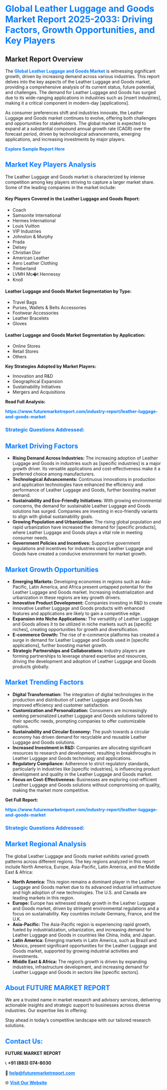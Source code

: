<h1 style="color: #007BFF;">Global Leather Luggage and Goods Market Report 2025-2033: Driving Factors, Growth Opportunities, and Key Players</h1>

<section id="overview">
<h2>Market Report Overview</h2>
<p>The <a href="https://www.futuremarketreport.com/industry-report/leather-luggage-and-goods-market" style="color: #007BFF; text-decoration: none;"><strong>Global Leather Luggage and Goods Market</strong></a> is witnessing significant growth, driven by increasing demand across various industries. This report delves into the key aspects of the Leather Luggage and Goods market, providing a comprehensive analysis of its current status, future potential, and challenges. The demand for Leather Luggage and Goods has surged due to its wide-ranging applications in industries such as [insert industries], making it a critical component in modern-day [applications].</p>
<p>As consumer preferences shift and industries innovate, the Leather Luggage and Goods market continues to evolve, offering both challenges and opportunities for stakeholders. The global market is expected to expand at a substantial compound annual growth rate (CAGR) over the forecast period, driven by technological advancements, emerging applications, and increasing investments by major players.</p>
</section>

<section id="overview">
<p><a href="https://www.futuremarketreport.com/request-sample/reportId=91630" style="color: #007BFF; text-decoration: none;"><strong>Explore Sample Report Here</strong></a></p>
</section>

<section id="key-players">
<h2 style="color: #007BFF;">Market Key Players Analysis</h2>
<p>The Leather Luggage and Goods market is characterized by intense competition among key players striving to capture a larger market share. Some of the leading companies in the market include:</p>
<h4>Key Players Covered in the Leather Luggage and Goods Report:</h4>
<ul><li>Coach</li><li>Samsonite International</li><li>Hermes International</li><li>Louis Vuitton</li><li>VIP Industries</li><li>Johnston &amp; Murphy</li><li>Prada</li><li>Delsey</li><li>Christian Dior</li><li>American Leather</li><li>Aero Leather Clothing</li><li>Timberland</li><li>LVMH Mo�t Hennessy</li><li>Knoll</li></ul>
<h4>Leather Luggage and Goods Market Segmentation by Type:</h4>
<ul><li>Travel Bags</li><li>Purses, Wallets &amp; Belts Accessories</li><li>Footwear Accessories</li><li>Leather Bracelets</li><li>Gloves</li></ul>

<h4>Leather Luggage and Goods Market Segmentation by Application:</h4>
<ul><li>Online Stores</li><li>Retail Stores</li><li>Others</li></ul>
<p><strong>Key Strategies Adopted by Market Players:</strong></p>
<ul>
<li>Innovation and R&D</li>
<li>Geographical Expansion</li>
<li>Sustainability Initiatives</li>
<li>Mergers and Acquisitions</li>
</ul>
</section>

<section>
<p><strong>Read Full Analysis: </strong></p><a href="https://www.futuremarketreport.com/industry-report/leather-luggage-and-goods-market" style="color: #007BFF; text-decoration: none;"><strong>https://www.futuremarketreport.com/industry-report/leather-luggage-and-goods-market</strong></a>
<h3 style="color: #007BFF;">Strategic Questions Addressed:</h3>
</section>

<section id="driving-factors">
<h2 style="color: #007BFF;">Market Driving Factors</h2>
<ul>
<li><strong>Rising Demand Across Industries:</strong> The increasing adoption of Leather Luggage and Goods in industries such as [specific industries] is a major growth driver. Its versatile applications and cost-effectiveness make it a preferred choice among manufacturers.</li>
<li><strong>Technological Advancements:</strong> Continuous innovations in production and application technologies have enhanced the efficiency and performance of Leather Luggage and Goods, further boosting market demand.</li>
<li><strong>Sustainability and Eco-Friendly Initiatives:</strong> With growing environmental concerns, the demand for sustainable Leather Luggage and Goods solutions has surged. Companies are investing in eco-friendly variants to align with global sustainability goals.</li>
<li><strong>Growing Population and Urbanization:</strong> The rising global population and rapid urbanization have increased the demand for [specific products], where Leather Luggage and Goods plays a vital role in meeting consumer needs.</li>
<li><strong>Government Policies and Incentives:</strong> Supportive government regulations and incentives for industries using Leather Luggage and Goods have created a conducive environment for market growth.</li>
</ul>
</section>

<section id="growth-opportunities">
<h2 style="color: #007BFF;">Market Growth Opportunities</h2>
<ul>
<li><strong>Emerging Markets:</strong> Developing economies in regions such as Asia-Pacific, Latin America, and Africa present untapped potential for the Leather Luggage and Goods market. Increasing industrialization and urbanization in these regions are key growth drivers.</li>
<li><strong>Innovative Product Development:</strong> Companies investing in R&D to create innovative Leather Luggage and Goods products with enhanced features and applications are likely to gain a competitive edge.</li>
<li><strong>Expansion into Niche Applications:</strong> The versatility of Leather Luggage and Goods allows it to be utilized in niche markets such as [specific niches], creating opportunities for growth and diversification.</li>
<li><strong>E-commerce Growth:</strong> The rise of e-commerce platforms has created a surge in demand for Leather Luggage and Goods used in [specific applications], further boosting market growth.</li>
<li><strong>Strategic Partnerships and Collaborations:</strong> Industry players are forming partnerships to leverage shared expertise and resources, driving the development and adoption of Leather Luggage and Goods products globally.</li>
</ul>
</section>

<section id="trending-factors">
<h2 style="color: #007BFF;">Market Trending Factors</h2>
<ul>
<li><strong>Digital Transformation:</strong> The integration of digital technologies in the production and distribution of Leather Luggage and Goods has improved efficiency and customer satisfaction.</li>
<li><strong>Customization and Personalization:</strong> Consumers are increasingly seeking personalized Leather Luggage and Goods solutions tailored to their specific needs, prompting companies to offer customizable options.</li>
<li><strong>Sustainability and Circular Economy:</strong> The push towards a circular economy has driven demand for recyclable and reusable Leather Luggage and Goods solutions.</li>
<li><strong>Increased Investment in R&D:</strong> Companies are allocating significant resources to research and development, resulting in breakthroughs in Leather Luggage and Goods technology and applications.</li>
<li><strong>Regulatory Compliance:</strong> Adherence to strict regulatory standards, particularly in industries like [specific industries], is influencing product development and quality in the Leather Luggage and Goods market.</li>
<li><strong>Focus on Cost-Effectiveness:</strong> Businesses are exploring cost-efficient Leather Luggage and Goods solutions without compromising on quality, making the market more competitive.</li>
</ul>
</section>

<section>
<p><strong>Get Full Report: </strong></p><a href="https://www.futuremarketreport.com/industry-report/leather-luggage-and-goods-market" style="color: #007BFF; text-decoration: none;"><strong>https://www.futuremarketreport.com/industry-report/leather-luggage-and-goods-market</strong></a>
<h3 style="color: #007BFF;">Strategic Questions Addressed:</h3>
</section>


<section id="regional-analysis">
<h2 style="color: #007BFF;">Market Regional Analysis</h2>
<p>The global Leather Luggage and Goods market exhibits varied growth patterns across different regions. The key regions analyzed in this report include North America, Europe, Asia-Pacific, Latin America, and the Middle East & Africa:</p>
<ul>
<li><strong>North America:</strong> This region remains a dominant player in the Leather Luggage and Goods market due to its advanced industrial infrastructure and high adoption of new technologies. The U.S. and Canada are leading markets in this region.</li>
<li><strong>Europe:</strong> Europe has witnessed steady growth in the Leather Luggage and Goods market, driven by stringent environmental regulations and a focus on sustainability. Key countries include Germany, France, and the U.K.</li>
<li><strong>Asia-Pacific:</strong> The Asia-Pacific region is experiencing rapid growth, fueled by industrialization, urbanization, and increasing demand for Leather Luggage and Goods in countries like China, India, and Japan.</li>
<li><strong>Latin America:</strong> Emerging markets in Latin America, such as Brazil and Mexico, present significant opportunities for the Leather Luggage and Goods market, supported by growing industrial activities and investments.</li>
<li><strong>Middle East & Africa:</strong> The region’s growth is driven by expanding industries, infrastructure development, and increasing demand for Leather Luggage and Goods in sectors like [specific sectors].</li>
</ul>
</section>

<footer>
<h2 style="color: #007BFF;">About FUTURE MARKET REPORT</h2>
<p>We are a trusted name in market research and advisory services, delivering actionable insights and strategic support to businesses across diverse industries. Our expertise lies in offering:</p>

<p>Stay ahead in today’s competitive landscape with our tailored research solutions.</p>

<h2 style="color: #007BFF;">Contact Us:</h2>
<p><strong>FUTURE MARKET REPORT</strong></p>
<p>📞 <strong>+91 (883) 074-8030</strong></p>
<p>📧 <strong><a href="mailto:help@futuremarketreport.com" style="color: #007BFF;">help@futuremarketreport.com</a></strong></p>
<p>🌐 <strong><a href="https://www.futuremarketreport.com/" style="color: #007BFF;">Visit Our Website</a></strong></p>
</footer>